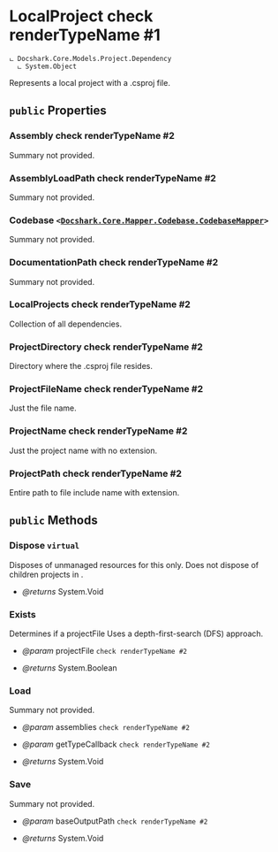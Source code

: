 # LocalProject check renderTypeName #1

```
ட Docshark.Core.Models.Project.Dependency
  ட System.Object
```

Represents a local project with a .csproj file.

## `public` Properties

### Assembly check renderTypeName #2

Summary not provided.

### AssemblyLoadPath check renderTypeName #2

Summary not provided.

### Codebase <code><<a href="./..\..\Mapper\Codebase\CodebaseMapper.md">Docshark.Core.Mapper.Codebase.CodebaseMapper</a>></code>

Summary not provided.

### DocumentationPath check renderTypeName #2

Summary not provided.

### LocalProjects check renderTypeName #2

Collection of all <see cref="T:Docshark.Core.Models.Project.LocalProject" /> dependencies.

### ProjectDirectory check renderTypeName #2

Directory where the .csproj file resides.

### ProjectFileName check renderTypeName #2

Just the file name.

### ProjectName check renderTypeName #2

Just the project name with no extension.

### ProjectPath check renderTypeName #2

Entire path to file include name with extension.



## `public` Methods

### Dispose `virtual`

Disposes of unmanaged resources for this <see cref="T:Docshark.Core.Models.Project.LocalProject" /> only.
Does not dispose of children projects in <see cref="P:Docshark.Core.Models.Project.LocalProject.LocalProjects" />.

- *@returns* System.Void

### Exists

Determines if a projectFile
Uses a depth-first-search (DFS) approach.

- *@param* projectFile `check renderTypeName #2`

- *@returns* System.Boolean

### Load

Summary not provided.

- *@param* assemblies `check renderTypeName #2`
- *@param* getTypeCallback `check renderTypeName #2`

- *@returns* System.Void

### Save

Summary not provided.

- *@param* baseOutputPath `check renderTypeName #2`

- *@returns* System.Void
